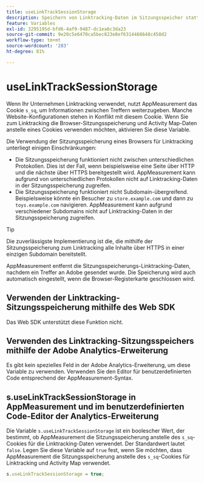 ```yaml
---
title: useLinkTrackSessionStorage
description: Speichern von Linktracking-Daten im Sitzungsspeicher statt in einem Cookie.
feature: Variables
exl-id: 3295195d-bfd6-4af9-9487-dc1ea6c3da23
source-git-commit: 9e20c5e6470ca5bec823e8ef6314468648c458d2
workflow-type: tm+mt
source-wordcount: '283'
ht-degree: 81%

---
```


# useLinkTrackSessionStorage

Wenn Ihr Unternehmen Linktracking verwendet, nutzt AppMeasurement das Cookie `s_sq`, um Informationen zwischen Treffern weiterzugeben. Manche Website-Konfigurationen stehen in Konflikt mit diesem Cookie. Wenn Sie zum Linktracking die Browser-Sitzungsspeicherung und Activity Map-Daten anstelle eines Cookies verwenden möchten, aktivieren Sie diese Variable.

Die Verwendung der Sitzungsspeicherung eines Browsers für Linktracking unterliegt einigen Einschränkungen:

* Die Sitzungsspeicherung funktioniert nicht zwischen unterschiedlichen Protokollen. Dies ist der Fall, wenn beispielsweise eine Seite über HTTP und die nächste über HTTPS bereitgestellt wird. AppMeasurement kann aufgrund von unterschiedlichen Protokollen nicht auf Linktracking-Daten in der Sitzungsspeicherung zugreifen.
* Die Sitzungsspeicherung funktioniert nicht Subdomain-übergreifend. Beispielsweise könnte ein Besucher zu `store.example.com` und dann zu `toys.example.com` navigieren. AppMeasurement kann aufgrund verschiedener Subdomains nicht auf Linktracking-Daten in der Sitzungsspeicherung zugreifen.

>[!TIP]
>
>Die zuverlässigste Implementierung ist die, die mithilfe der Sitzungsspeicherung zum Linktracking alle Inhalte über HTTPS in einer einzigen Subdomain bereitstellt.

AppMeasurement entfernt die Sitzungsspeicherungs-Linktracking-Daten, nachdem ein Treffer an Adobe gesendet wurde. Die Speicherung wird auch automatisch eingestellt, wenn die Browser-Registerkarte geschlossen wird.

## Verwenden der Linktracking-Sitzungsspeicherung mithilfe des Web SDK

Das Web SDK unterstützt diese Funktion nicht.

## Verwenden des Linktracking-Sitzungsspeichers mithilfe der Adobe Analytics-Erweiterung

Es gibt kein spezielles Feld in der Adobe Analytics-Erweiterung, um diese Variable zu verwenden. Verwenden Sie den Editor für benutzerdefinierten Code entsprechend der AppMeasurement-Syntax.

## s.useLinkTrackSessionStorage in AppMeasurement und im benutzerdefinierten Code-Editor der Analytics-Erweiterung

Die Variable `s.useLinkTrackSessionStorage` ist ein boolescher Wert, der bestimmt, ob AppMeasurement die Sitzungsspeicherung anstelle des `s_sq`-Cookies für die Linktracking-Daten verwendet. Der Standardwert lautet `false`. Legen Sie diese Variable auf `true` fest, wenn Sie möchten, dass AppMeasurement die Sitzungsspeicherung anstelle des `s_sq`-Cookies für Linktracking und Activity Map verwendet.

```js
s.useLinkTrackSessionStorage = true;
```
